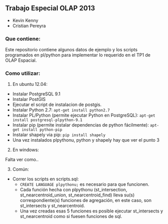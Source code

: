 ## Trabajo Especial OLAP 2013

- Kevin Kenny
- Cristian Pereyra

### Que contiene:

Este repositorio contiene algunos datos de ejemplo y los scripts programados en pl/python para implementar lo requerido en el TP1 de OLAP Espacial.

### Como utilizar:

1. En ubuntu 12.04:

- Instalar PostgreSQL 9.1
- Instalar PostGIS 
- Ejecutar el script de instalacion de postgis. 
- Instalar Python 2.7: `apt-get install python2.7`
- Instalar PL/Python (permite ejecutar Python en PostgreSQL): `apt-get install postgresql-plpython-9.1`
- Instalar pip (permite instalar dependencias de python fácilmente): `apt-get install python-pip`
- Instalar shapely via pip: `pip install shapely`
- Una vez instalados plpythonu, python y shapely hay que ver el punto 3


2. En windows:

Falta ver como..

3. Común:

- Correr los scripts en scripts.sql:
  - `CREATE LANGUAGE plpythonu;` es necesario para que funcionen.
  - Cada función hecha con plpythonu (st_intersection, st_nearcentroid_union, st_nearcentroid_find) lleva su(s) correspondiente(s) funciones de agregación, en este caso, son st_intersects y st_nearcentroid.
  - Una vez creadas esas 5 funciones es posible ejecutar st_intersects y st_nearcentroid como si fuesen funciones de sql.
